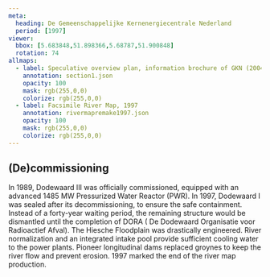 ```yaml
---
meta:
  heading: De Gemeenschappelijke Kernenergiecentrale Nederland
  period: [1997]
viewer:
  bbox: [5.683848,51.898366,5.68787,51.900848]
  rotation: 74
allmaps:
  - label: Speculative overview plan, information brochure of GKN (2004). 2023. 297 x 105mm. Scale 1:10,000. Source; The Berlage.
    annotation: section1.json
    opacity: 100
    mask: rgb(255,0,0)
    colorize: rgb(255,0,0)
  - label: Facsimile River Map, 1997
    annotation: rivermapremake1997.json
    opacity: 100
    mask: rgb(255,0,0)
    colorize: rgb(255,0,0)
---
```


## (De)commissioning

In 1989, Dodewaard III was officially commissioned, equipped with an advanced 1485 MW Pressurized Water Reactor (PWR).
In 1997, Dodewaard I was sealed after its decommissioning, to ensure the safe containment. Instead of a forty-year waiting period, the remaining structure would be dismantled until the completion of DORA ( De Dodewaard Organisatie voor Radioactief Afval).
The Hiesche Floodplain was drastically engineered. River normalization and an integrated intake pool provide sufficient cooling water to the power plants. Pioneer longitudinal dams replaced groynes to keep the river flow and prevent erosion.
1997 marked the end of the river map production.
